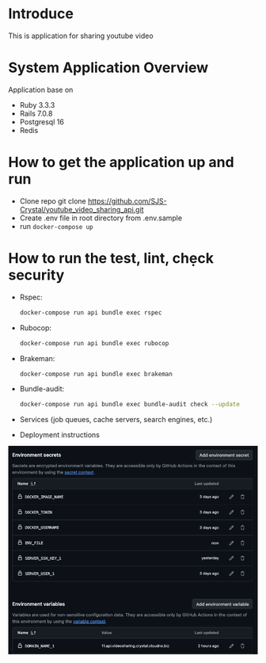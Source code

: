 # Introduce
This is application for sharing youtube video

# System Application Overview
 Application base on
  - Ruby 3.3.3
  - Rails 7.0.8
  - Postgresql 16
  - Redis

# How to get the application up and run
- Clone repo git clone https://github.com/SJS-Crystal/youtube_video_sharing_api.git
- Create .env file in root directory from .env.sample
- run `docker-compose up`

# How to run the test, lint, chẹck security
- Rspec:
  ```sh
  docker-compose run api bundle exec rspec
  ```

- Rubocop:
  ```sh
  docker-compose run api bundle exec rubocop
  ```

- Brakeman:
  ```sh
  docker-compose run api bundle exec brakeman
  ```

- Bundle-audit:
  ```sh
  docker-compose run api bundle exec bundle-audit check --update
  ```

* Services (job queues, cache servers, search engines, etc.)

* Deployment instructions

![alt text](doc_images/image.png)